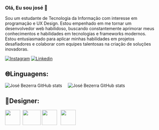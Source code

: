 ### Olá, Eu sou josé 👋
Sou um estudante de Tecnologia da Informação
com interesse em programação e UX Design. Estou empenhado
em me tornar um desenvolvedor web habilidoso, buscando
constantemente aprimorar meus conhecimentos e habilidades em
tecnologias e frameworks modernos. Estou entusiasmado para
aplicar minhas habilidades em projetos desafiadores e colaborar
com equipes talentosas na criação de soluções inovadoras.

[![Instagram](https://img.shields.io/badge/Instagram-E4405F?style=for-the-badge&logo=instagram&logoColor=white)](https://www.instagram.com/euraiden_/)
[![Linkedin](https://img.shields.io/badge/LinkedIn-0077B5?style=for-the-badge&logo=linkedin&logoColor=white)](www.linkedin.com/in/josé-bezerra-42421a203)
## 🌐Linguagens:
![José Bezerra GitHub stats](https://github-readme-stats.vercel.app/api?username=juniorzs2&show_icons=true&theme=radical)  &nbsp;&nbsp;&nbsp; ![José Bezerra GitHub stats](https://github-readme-stats.vercel.app/api/top-langs/?username=juniorzs2&theme=radical)


## 🎨Designer: 

<img Src="https://upload.wikimedia.org/wikipedia/commons/2/20/Photoshop_CC_icon.png" width="50px" height="50px"> &nbsp;<img Src="https://upload.wikimedia.org/wikipedia/commons/3/33/Figma-logo.svg" width="60px" height="50px">&nbsp;<img Src="https://upload.wikimedia.org/wikipedia/commons/c/c2/Adobe_XD_CC_icon.svg" width="50px" height="50px">&nbsp;&nbsp;&nbsp;<img Src="https://cdn.icon-icons.com/icons2/2851/PNG/512/behance_logo_icon_181504.png" width="50px" height="50px">

